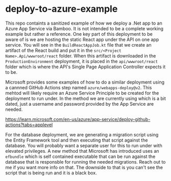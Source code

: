 # deploy-to-azure-example

This repo containts a sanitized example of how we deploy a .Net app to an Azure App Service via Bamboo.  It is not intended to be a complete working example but rather a reference.  One key part of this deployment to be aware of is we are hosting the static React app under the API on one app service.  You will see in the `BuildReactAppJob.kt` file that we create an artifact of the React build and put it in the `src/<Project Name>.Api/wwwroot/react` folder.  When this artifact is downloaded in the `ProductionEnvironment` deployment, it is placed in the `api/wwwroot/react` folder which is where the API's Single Page Application Controller expects it to be.

Microsoft provides some examples of how to do a similar deployment using a cannned GitHub Actions step named `azure/webapps-deploy@v2`.  This mehtod will likely require an Azure Service Principle to be created for the deployment to run under.  In the method we are currently using which is a bit dated, just a username and password provided by the App Service are needed.

https://learn.microsoft.com/en-us/azure/app-service/deploy-github-actions?tabs=applevel

For the database deployment, we are generating a migration script using the Entity Framework tool and then executing that script against the database.  You will probably want a separate user for this to run under with elevated privileges.  A new method that Microsoft has introduced uses an `efbundle` which is self contained executable that can be run against the database that is responsble for running the needed migrations.  Reach out to me if you want more info on that.  The downside to that is you can't see the script that is being run and it is a black box.
